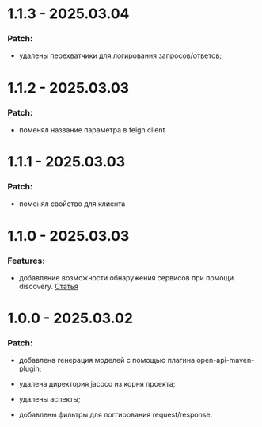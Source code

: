 # 1.1.3 - 2025.03.04

### Patch:

- удалены перехватчики для логирования запросов/ответов;


# 1.1.2 - 2025.03.03

### Patch: 

- поменял название параметра в feign client

# 1.1.1 - 2025.03.03

### Patch:

- поменял свойство для клиента

# 1.1.0 - 2025.03.03

### Features:

- добавление возможности обнаружения сервисов при помощи discovery. [Статья](https://habr.com/ru/companies/otus/articles/539348/)

# 1.0.0 - 2025.03.02

### Patch:

- добавлена генерация моделей с помощью плагина open-api-maven-plugin;

- удалена директория jacoco из корня проекта;

- удалены аспекты;

- добавлены фильтры для логгирования request/response.